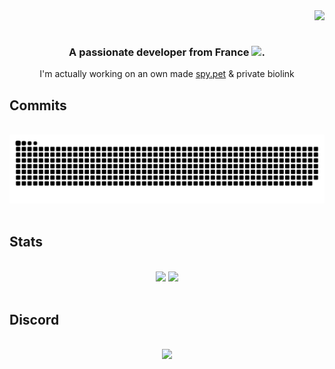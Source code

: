 <img align="right" src="https://visitor-badge.laobi.icu/badge?page_id=6c0-o.6c0-o" />
<div>
<br/>
<br/>
<h3 align="center">A passionate developer from France <img src="https://cdn.discordapp.com/emojis/1233113759103451207.webp" alt="." width="20" height="20"/></h3>
<div align="center">I'm actually working on an own made <a href="https://spy.pet/">spy.pet</a> & private biolink</div>
</div>

<h2>Commits</h2>
<br>
<div align="center">
  <picture>
    <source media="(prefers-color-scheme: dark)" srcset="https://raw.githubusercontent.com/6c0-o/6c0-o/output/github-contribution-grid-snake-dark.svg" />
    <source media="(prefers-color-scheme: light)" srcset="https://raw.githubusercontent.com/6c0-o/6c0-o/output/github-contribution-grid-snake.svg" />
    <img alt="github-snake" src="https://raw.githubusercontent.com/6c0-o/6c0-o/output/github-contribution-grid-snake-dark.svg" />
  </picture>
  <br/><br/>
</div>

<h2>Stats</h2>
<br>
<div align="center">
  <img width="49.5%" src="https://github-readme-streak-stats.herokuapp.com/?user=6c0-o&theme=dracula&hide_border=true" />
  <img width="49.5%" src="https://github-readme-stats.vercel.app/api/top-langs/?username=6c0-o&layout=compact&theme=dracula&hide_border=true"" />
  <br/><br/>
</div>

<h2>Discord</h2>
<br>
<div align="center">
  <a href="https://discord.com/users/953041961936359424">
  <img src="https://lanyard.cnrad.dev/api/953041961936359424?animated=true&idleMessage=Probably%20touching%20the%20sky" />
  </a>
  <br/><br/><br/>
</div>
